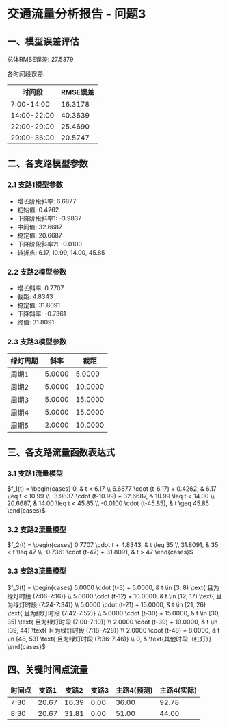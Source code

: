 # 交通流量分析报告 - 问题3

## 一、模型误差评估

总体RMSE误差: 27.5379

各时间段误差:

| 时间段 | RMSE误差 |
|--------|----------|
| 7:00-14:00 | 16.3178 |
| 14:00-22:00 | 40.3639 |
| 22:00-29:00 | 25.4690 |
| 29:00-36:00 | 20.5747 |

## 二、各支路模型参数

### 2.1 支路1模型参数

- 增长阶段斜率: 6.6877
- 初始值: 0.4262
- 下降阶段斜率1: -3.9837
- 中间值: 32.6687
- 稳定值: 20.6687
- 下降阶段斜率2: -0.0100
- 转折点: 6.17, 10.99, 14.00, 45.85

### 2.2 支路2模型参数

- 增长斜率: 0.7707
- 截距: 4.8343
- 稳定值: 31.8091
- 下降斜率: -0.7361
- 终值: 31.8091

### 2.3 支路3模型参数

| 绿灯周期 | 斜率 | 截距 |
|----------|------|------|
| 周期1 | 5.0000 | 5.0000 |
| 周期2 | 5.0000 | 10.0000 |
| 周期3 | 5.0000 | 15.0000 |
| 周期4 | 5.0000 | 15.0000 |
| 周期5 | 2.0000 | 10.0000 |

## 三、各支路流量函数表达式

### 3.1 支路1流量模型

$f_1(t) = \begin{cases} 0, & t < 6.17 \\ 6.6877 \cdot (t-6.17) + 0.4262, & 6.17 \leq t < 10.99 \\ -3.9837 \cdot (t-10.99) + 32.6687, & 10.99 \leq t < 14.00 \\ 20.6687, & 14.00 \leq t < 45.85 \\ -0.0100 \cdot (t-45.85), & t \geq 45.85 \end{cases}$

### 3.2 支路2流量模型

$f_2(t) = \begin{cases} 0.7707 \cdot t + 4.8343, & t \leq 35 \\ 31.8091, & 35 < t \leq 47 \\ -0.7361 \cdot (t-47) + 31.8091, & t > 47 \end{cases}$

### 3.3 支路3流量模型

$f_3(t) = \begin{cases} 5.0000 \cdot (t-3) + 5.0000, & t \in [3, 8) \text{ 且为绿灯时段 (7:06-7:16)} \\ 5.0000 \cdot (t-12) + 10.0000, & t \in [12, 17) \text{ 且为绿灯时段 (7:24-7:34)} \\ 5.0000 \cdot (t-21) + 15.0000, & t \in [21, 26) \text{ 且为绿灯时段 (7:42-7:52)} \\ 5.0000 \cdot (t-30) + 15.0000, & t \in [30, 35) \text{ 且为绿灯时段 (7:00-7:10)} \\ 2.0000 \cdot (t-39) + 10.0000, & t \in [39, 44) \text{ 且为绿灯时段 (7:18-7:28)} \\ 2.0000 \cdot (t-48) + 8.0000, & t \in [48, 53) \text{ 且为绿灯时段 (7:36-7:46)} \\ 0, & \text{其他时段（红灯）} \end{cases}$

## 四、关键时间点流量

| 时间点 | 支路1 | 支路2 | 支路3 | 主路4(预测) | 主路4(实际) |
|--------|-------|-------|-------|------------|------------|
| 7:30 | 20.67 | 16.39 |  0.00 |    36.00 |    92.78 |
| 8:30 | 20.67 | 31.81 |  0.00 |    51.00 |    44.00 |

